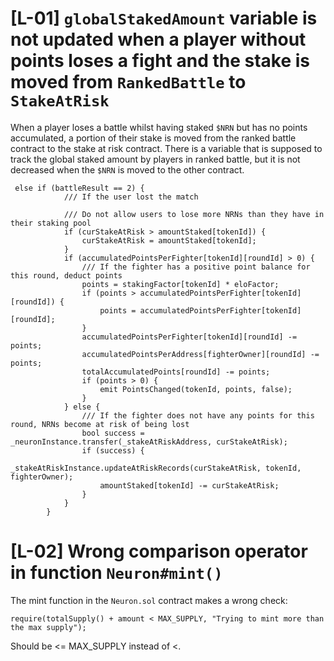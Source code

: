 # [L-01] `globalStakedAmount` variable is not updated when a player without points loses a fight and the stake is moved from `RankedBattle` to `StakeAtRisk`

When a player loses a battle whilst having staked `$NRN` but has no points accumulated, a portion of their stake is moved from the ranked battle contract to the stake at risk contract. There is a variable that is supposed to track the global staked amount by players in ranked battle, but it is not decreased when the `$NRN` is moved to the other contract.

```solidity
 else if (battleResult == 2) {
            /// If the user lost the match

            /// Do not allow users to lose more NRNs than they have in their staking pool
            if (curStakeAtRisk > amountStaked[tokenId]) {
                curStakeAtRisk = amountStaked[tokenId];
            }
            if (accumulatedPointsPerFighter[tokenId][roundId] > 0) {
                /// If the fighter has a positive point balance for this round, deduct points 
                points = stakingFactor[tokenId] * eloFactor;
                if (points > accumulatedPointsPerFighter[tokenId][roundId]) {
                    points = accumulatedPointsPerFighter[tokenId][roundId];
                }
                accumulatedPointsPerFighter[tokenId][roundId] -= points;
                accumulatedPointsPerAddress[fighterOwner][roundId] -= points;
                totalAccumulatedPoints[roundId] -= points;
                if (points > 0) {
                    emit PointsChanged(tokenId, points, false);
                }
            } else {
                /// If the fighter does not have any points for this round, NRNs become at risk of being lost
                bool success = _neuronInstance.transfer(_stakeAtRiskAddress, curStakeAtRisk);
                if (success) {
                    _stakeAtRiskInstance.updateAtRiskRecords(curStakeAtRisk, tokenId, fighterOwner);
                    amountStaked[tokenId] -= curStakeAtRisk;
                }
            }
        }
```

# [L-02] Wrong comparison operator in function `Neuron#mint()`
The mint function in the `Neuron.sol` contract makes a wrong check:

```solidity
require(totalSupply() + amount < MAX_SUPPLY, "Trying to mint more than the max supply");
```

Should be <= MAX_SUPPLY instead of <.